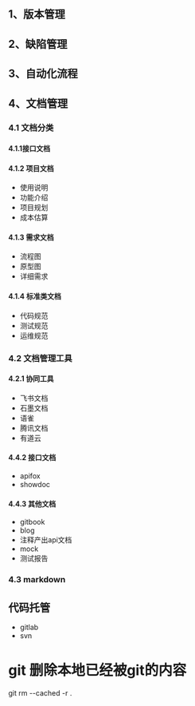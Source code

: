 ## 1、版本管理

## 2、缺陷管理

## 3、自动化流程

## 4、文档管理

### 4.1 文档分类

#### 4.1.1接口文档

#### 4.1.2 项目文档

* 使用说明
* 功能介绍
* 项目规划
* 成本估算

#### 4.1.3 需求文档

* 流程图
* 原型图
* 详细需求

#### 4.1.4 标准类文档

* 代码规范
* 测试规范
* 运维规范

### 4.2 文档管理工具

#### 4.2.1 协同工具

* 飞书文档
* 石墨文档
* 语雀
* 腾讯文档
* 有道云

#### 4.4.2 接口文档

* apifox
* showdoc

#### 4.4.3 其他文档

* gitbook
* blog
* 注释产出api文档
* mock
* 测试报告

### 4.3 markdown

## 代码托管

* gitlab
* svn


# git 删除本地已经被git的内容
git rm --cached -r .
